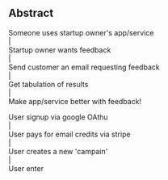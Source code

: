 ## Abstract

Someone uses startup owner's app/service    
|     
Startup owner wants feedback    
|    
Send customer an email requesting feedback    
|    
Get tabulation of results    
|    
Make app/service better with feedback!    



User signup via google OAthu    
|    
User pays for email credits via stripe    
|    
User creates a new 'campain'    
|    
User enter

